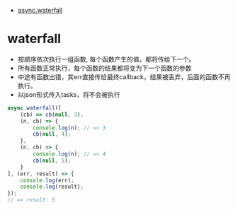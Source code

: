 +   [async.waterfall](#waterfall)

# waterfall

* 按顺序依次执行一组函数, 每个函数产生的值，都将传给下一个。
* 所有函数正常执行，每个函数的结果都将变为下一个函数的参数
* 中途有函数出错，其err直接传给最终callback，结果被丢弃，后面的函数不再执行。
* 以json形式传入tasks，将不会被执行

```javascript
async.waterfall([
    (cb) => cb(null, 3),
    (n, cb) => {
        console.log(n); // => 3
        cb(null, 4);
    },
    (n, cb) => {
        console.log(n); // => 4
        cb(null, 5);
    }
], (err, result) => {
    console.log(err);
    console.log(result);
});
// => result: 5
```
